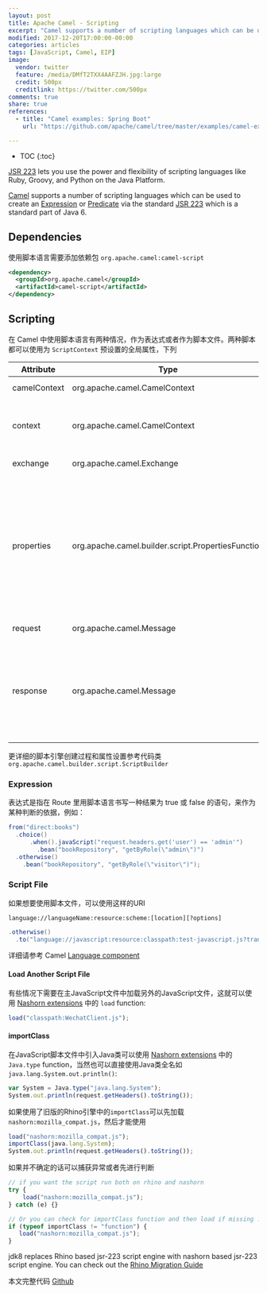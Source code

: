 ```yaml
---
layout: post
title: Apache Camel - Scripting
excerpt: "Camel supports a number of scripting languages which can be used to create an Expression or Predicate via the standard JSR 223 which is a standard part of Java 6."
modified: 2017-12-20T17:00:00-00:00
categories: articles
tags: [JavaScript, Camel, EIP]
image:
  vendor: twitter
  feature: /media/DMfT2TXX4AAFZJH.jpg:large
  credit: 500px
  creditlink: https://twitter.com/500px
comments: true
share: true
references:
  - title: "Camel examples: Spring Boot"
    url: "https://github.com/apache/camel/tree/master/examples/camel-example-spring-boot"

---
```


* TOC
{:toc}

[JSR 223][jsr223] lets you use the power and flexibility of scripting languages like Ruby, Groovy, and Python on the Java Platform.

[Camel][camel-scripting] supports a number of scripting languages which can be used to create an [Expression][camel-expression] or [Predicate][camel-predicate] via the standard [JSR 223][jsr223] which is a standard part of Java 6.


## Dependencies

使用脚本语言需要添加依赖包 `org.apache.camel:camel-script`

```xml
<dependency>
  <groupId>org.apache.camel</groupId>
  <artifactId>camel-script</artifactId>
</dependency>
```

## Scripting

在 Camel 中使用脚本语言有两种情况，作为表达式或者作为脚本文件。两种脚本都可以使用为 `ScriptContext` 预设置的全局属性，下列

| Attribute | Type | Value |
| --------- | ---- | ----- |
|camelContext| org.apache.camel.CamelContext | The Camel Context. |
|context| org.apache.camel.CamelContext | The Camel Context (cannot be used in groovy).|
|exchange| org.apache.camel.Exchange | The current Exchange. |
|properties| org.apache.camel.builder.script.PropertiesFunction | Camel 2.9: Function with a resolve method to make it easier to use Camels Properties component from scripts. See further below for example. |
|request| org.apache.camel.Message | The IN message. |
|response| org.apache.camel.Message | **Deprecated**: The OUT message. The OUT message is null by default. Use the IN message instead.|

更详细的脚本引擎创建过程和属性设置参考代码类
`org.apache.camel.builder.script.ScriptBuilder`

### Expression
表达式是指在 Route 里用脚本语言书写一种结果为 true 或 false 的语句，来作为某种判断的依据，例如：

```java
from("direct:books")
  .choice()
      .when().javaScript("request.headers.get('user') == 'admin'")
      	.bean("bookRepository", "getByRole(\"admin\")")
  .otherwise()
  	.bean("bookRepository", "getByRole(\"visitor\")");
```

### Script File
如果想要使用脚本文件，可以使用这样的URI

`language://languageName:resource:scheme:[location][?options]`

```java
.otherwise()
  .to("language://javascript:resource:classpath:test-javascript.js?transform=false");
```

详细请参考 Camel [Language component](http://camel.apache.org/language.html)

#### Load Another Script File
有些情况下需要在主JavaScript文件中加载另外的JavaScript文件，这就可以使用 [Nashorn extensions](https://wiki.openjdk.java.net/display/Nashorn/Nashorn+extensions) 中的 `load` function:

```javascript
load("classpath:WechatClient.js");
```

#### importClass

在JavaScript脚本文件中引入Java类可以使用 [Nashorn extensions](https://wiki.openjdk.java.net/display/Nashorn/Nashorn+extensions) 中的 `Java.type` function，当然也可以直接使用Java类全名如`java.lang.System.out.println()`:

```javascript
var System = Java.type("java.lang.System");
System.out.println(request.getHeaders().toString());
```

如果使用了旧版的Rhino引擎中的`importClass`可以先加载 `nashorn:mozilla_compat.js`，然后才能使用

```javascript
load("nashorn:mozilla_compat.js");
importClass(java.lang.System);
System.out.println(request.getHeaders().toString());
```

如果并不确定的话可以捕获异常或者先进行判断

```javascript
// if you want the script run both on rhino and nashorn
try {
    load("nashorn:mozilla_compat.js");
} catch (e) {}

// Or you can check for importClass function and then load if missing ...
if (typeof importClass != "function") {
   load("nashorn:mozilla_compat.js");
}
```

jdk8 replaces Rhino based jsr-223 script engine with nashorn based jsr-223 script engine. You can check out the [Rhino Migration Guide](https://wiki.openjdk.java.net/display/Nashorn/Rhino+Migration+Guide)

本文完整代码 [Github](https://github.com/tiven-wang/EIP-Camel/tree/scripting)



[jsr223]:https://www.jcp.org/en/jsr/detail?id=223
[camel-expression]:http://camel.apache.org/expression.html
[camel-predicate]:http://camel.apache.org/predicate.html
[camel-scripting]:http://camel.apache.org/scripting-languages.html
